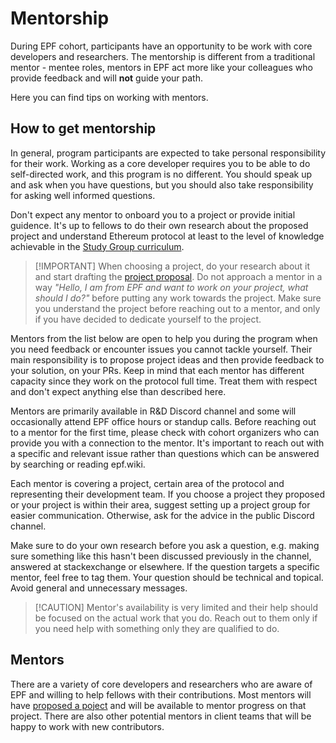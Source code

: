 # Mentorship

During EPF cohort, participants have an opportunity to be work with core developers and researchers. The mentorship is different from a traditional mentor - mentee roles, mentors in EPF act more like your colleagues who provide feedback and will **not** guide your path. 

Here you can find tips on working with mentors.

## How to get mentorship

In general, program participants are expected to take personal responsibility for their work. Working as a core developer requires you to be able to do self-directed work, and this program is no different. You should speak up and ask when you have questions, but you should also take responsibility for asking well informed questions.

Don't expect any mentor to onboard you to a project or provide initial guidence. It's up to fellows to do their own research about the proposed project and understand Ethereum protocol at least to the level of knowledge achievable in the [Study Group curriculum](https://epf.wiki).

> [!IMPORTANT] When choosing a project, do your research about it and start drafting the [project proposal](/projects/project-template.md). Do not approach a mentor in a way _"Hello, I am from EPF and want to work on your project, what should I do?"_ before putting any work towards the project. Make sure you understand the project before reaching out to a mentor, and only if you have decided to dedicate yourself to the project.

Mentors from the list below are open to help you during the program when you need feedback or encounter issues you cannot tackle yourself. Their main responsibility is to propose project ideas and then provide feedback to your solution, on your PRs. Keep in mind that each mentor has different capacity since they work on the protocol full time. Treat them with respect and don't expect anything else than described here.

Mentors are primarily available in R&D Discord channel and some will occasionally attend EPF office hours or standup calls. Before reaching out to a mentor for the first time, please check with cohort organizers who can provide you with a connection to the mentor. It's important to reach out with a specific and relevant issue rather than questions which can be answered by searching or reading epf.wiki. 

Each mentor is covering a project, certain area of the protocol and representing their development team. If you choose a project they proposed or your project is within their area, suggest setting up a project group for easier communication. Otherwise, ask for the advice in the public Discord channel.

Make sure to do your own research before you ask a question, e.g. making sure something like this hasn't been discussed previously in the channel, answered at stackexchange or elsewhere. If the question targets a specific mentor, feel free to tag them. Your question should be technical and topical. Avoid general and unnecessary messages.

> [!CAUTION] Mentor's availability is very limited and their help should be focused on the actual work that you do. Reach out to them only if you need help with something only they are qualified to do.


## Mentors

There are a variety of core developers and researchers who are aware of EPF and willing to help fellows with their contributions. Most mentors will have [proposed a poject](/projects/project-ideas.md) and will be available to mentor progress on that project. There are also other potential mentors in client teams that will be happy to work with new contributors. 
